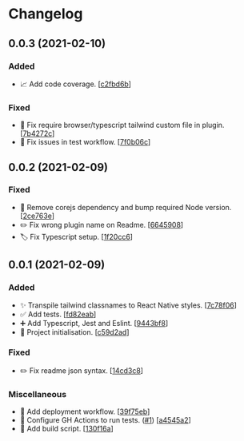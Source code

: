 # Changelog

<a name="0.0.3"></a>
## 0.0.3 (2021-02-10)

### Added

- 📈 Add code coverage. [[c2fbd6b](https://github.com/mathieutu/babel-plugin-tailwind-rn-classname/commit/c2fbd6b417064ef940de793e1cc777623aef457f)]

### Fixed

- 🐛 Fix require browser/typescript tailwind custom file in plugin. [[7b4272c](https://github.com/mathieutu/babel-plugin-tailwind-rn-classname/commit/7b4272cdd3e6107a9c6bcaf00afde0d67eebdde0)]
-  👷 Fix issues in test workflow. [[7f0b06c](https://github.com/mathieutu/babel-plugin-tailwind-rn-classname/commit/7f0b06cb4cc5abc73a9e5f975aed782d2ec5b09e)]


<a name="0.0.2"></a>
## 0.0.2 (2021-02-09)

### Fixed

- 🐛 Remove corejs dependency and bump required Node version. [[2ce763e](https://github.com/mathieutu/babel-plugin-tailwind-rn-classname/commit/2ce763ecaf581970ca5666fc768f62471179deaa)]
- ✏️ Fix wrong plugin name on Readme. [[6645908](https://github.com/mathieutu/babel-plugin-tailwind-rn-classname/commit/66459089b6f73df404ad07d309caa10830b9ec9f)]
- 🏷️ Fix Typescript setup. [[1f20cc6](https://github.com/mathieutu/babel-plugin-tailwind-rn-classname/commit/1f20cc6b0eacf95795410a9c377749974e39f439)]


<a name="0.0.1"></a>
## 0.0.1 (2021-02-09)

### Added

- ✨ Transpile tailwind classnames to React Native styles. [[7c78f06](https://github.com/mathieutu/babel-plugin-tailwind-rn-classname/commit/7c78f06c06c9ca8d9e0350f64fb9c452f855bf59)]
- ✅ Add tests. [[fd82eab](https://github.com/mathieutu/babel-plugin-tailwind-rn-classname/commit/fd82eab68b0bd44e4effe19d757fef73550ad455)]
- ➕ Add Typescript, Jest and Eslint. [[9443bf8](https://github.com/mathieutu/babel-plugin-tailwind-rn-classname/commit/9443bf80bf0b913e608f6fb564a29055b4ea9bb7)]
- 🎉 Project initialisation. [[c59d2ad](https://github.com/mathieutu/babel-plugin-tailwind-rn-classname/commit/c59d2adbed47ab30de29ef432b5d667bc7916b00)]

### Fixed

- ✏️ Fix readme json syntax. [[14cd3c8](https://github.com/mathieutu/babel-plugin-tailwind-rn-classname/commit/14cd3c862625fc808e7cef7d0becc749daf50ed2)]

### Miscellaneous

- 🚀 Add deployment workflow. [[39f75eb](https://github.com/mathieutu/babel-plugin-tailwind-rn-classname/commit/39f75eb96ef233e3402df9a8284b94e3521dd71d)]
- 👷 Configure GH Actions to run tests. ([#1](https://github.com/mathieutu/babel-plugin-tailwind-rn-classname/issues/1)) [[a4545a2](https://github.com/mathieutu/babel-plugin-tailwind-rn-classname/commit/a4545a260021c03530f8fe4f6e8aa9eac9601808)]
- 👷 Add build script. [[130f16a](https://github.com/mathieutu/babel-plugin-tailwind-rn-classname/commit/130f16a9e15f1e6a48c3c6ab709a4ec5f629cde5)]


